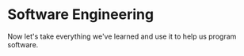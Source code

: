 # Software Engineering

Now let's take everything we've learned and use it to help us program software.
